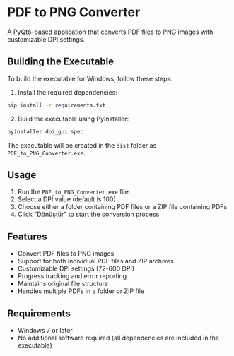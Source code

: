 # PDF to PNG Converter

A PyQt6-based application that converts PDF files to PNG images with customizable DPI settings.

## Building the Executable

To build the executable for Windows, follow these steps:

1. Install the required dependencies:
```bash
pip install -r requirements.txt
```

2. Build the executable using PyInstaller:
```bash
pyinstaller dpi_gui.spec
```

The executable will be created in the `dist` folder as `PDF_to_PNG_Converter.exe`.

## Usage

1. Run the `PDF_to_PNG_Converter.exe` file
2. Select a DPI value (default is 100)
3. Choose either a folder containing PDF files or a ZIP file containing PDFs
4. Click "Dönüştür" to start the conversion process

## Features

- Convert PDF files to PNG images
- Support for both individual PDF files and ZIP archives
- Customizable DPI settings (72-600 DPI)
- Progress tracking and error reporting
- Maintains original file structure
- Handles multiple PDFs in a folder or ZIP file

## Requirements

- Windows 7 or later
- No additional software required (all dependencies are included in the executable) 